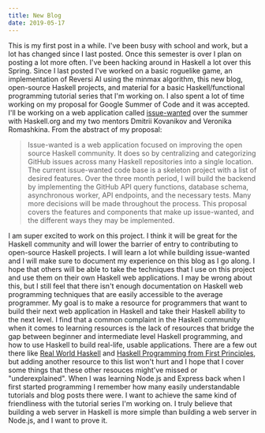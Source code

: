 ```yaml
---
title: New Blog
date: 2019-05-17
---
```


This is my first post in a while. I've been busy with school and work, but a lot has changed since I last posted. Once this semester is over I plan on posting a lot more often. I've been hacking around in Haskell a lot over this Spring. Since I last posted I've worked on a basic roguelike game, an implementation of Reversi AI using the minmax algorithm, this new blog, open-source Haskell projects, and material for a basic Haskell/functional programming tutorial series that I'm working on. I also spent a lot of time working on my proposal for Google Summer of Code and it was accepted. I'll be working on a web application called [issue-wanted](https://github.com/kowainik/issue-wanted) over the summer with Haskell.org and my two mentors Dmitrii Kovanikov and Veronika Romashkina. From the abstract of my proposal: 

> Issue-wanted is a web application focused on improving the open source Haskell community. It does so by centralizing and categorizing GitHub issues across many 
Haskell repositories into a single location. The current issue-wanted code base is a skeleton project with a list of desired features. Over the three month period, 
I will build the backend by implementing the GitHub API query functions, database schema, asynchronous worker, API endpoints, and the necessary tests. Many more 
decisions will be made throughout the process. This proposal covers the features and components that make up issue-wanted, and the different ways they may be 
implemented.

I am super excited to work on this project. I think it will be great for the Haskell community and will lower the barrier of entry to contributing to open-source Haskell projects. I will learn a lot while building issue-wanted and I will make sure to document my experience on this blog as I go along. I hope that others will be able to take the techniques that I use on this project and use them on their own Haskell web applications. I may be wrong about this, but I still feel that there isn't enough documentation on Haskell web programming techniques that are easily accessible to the average programmer. My goal is to make a resource for programmers that want to build their next web application in Haskell and take their Haskell ability to the next level. I find that a common complaint in the Haskell community when it comes to learning resources is the lack of resources that bridge the gap between beginner and intermediate level Haskell programming, and how to use Haskell to build real-life, usable applications. There are a few out there like [Real World Haskell](http://book.realworldhaskell.org/) and [Haskell Programming from First Principles](http://haskellbook.com/), but adding another resource to this list won't hurt and I hope that I cover some things that these other resouces might've missed or "underexplained". When I was learning Node.js and Express back when I first started programming I remember how many easily understandable tutorials and blog posts there were. I want to achieve the same kind of friendliness with the tutorial series I'm working on. I truly believe that building a web server in Haskell is more simple than building a web server in Node.js, and I want to prove it.  